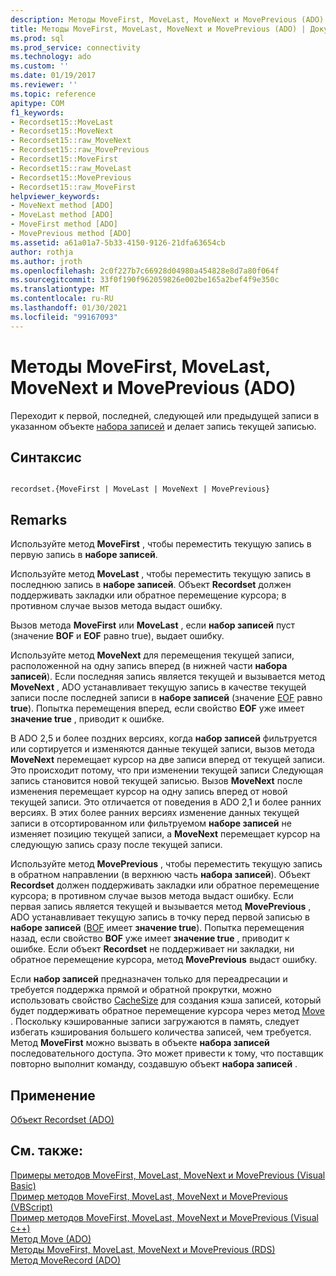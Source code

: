 ```yaml
---
description: Методы MoveFirst, MoveLast, MoveNext и MovePrevious (ADO)
title: Методы MoveFirst, MoveLast, MoveNext и MovePrevious (ADO) | Документация Майкрософт
ms.prod: sql
ms.prod_service: connectivity
ms.technology: ado
ms.custom: ''
ms.date: 01/19/2017
ms.reviewer: ''
ms.topic: reference
apitype: COM
f1_keywords:
- Recordset15::MoveLast
- Recordset15::MoveNext
- Recordset15::raw_MoveNext
- Recordset15::raw_MovePrevious
- Recordset15::MoveFirst
- Recordset15::raw_MoveLast
- Recordset15::MovePrevious
- Recordset15::raw_MoveFirst
helpviewer_keywords:
- MoveNext method [ADO]
- MoveLast method [ADO]
- MoveFirst method [ADO]
- MovePrevious method [ADO]
ms.assetid: a61a01a7-5b33-4150-9126-21dfa63654cb
author: rothja
ms.author: jroth
ms.openlocfilehash: 2c0f227b7c66928d04980a454828e8d7a80f064f
ms.sourcegitcommit: 33f0f190f962059826e002be165a2bef4f9e350c
ms.translationtype: MT
ms.contentlocale: ru-RU
ms.lasthandoff: 01/30/2021
ms.locfileid: "99167093"
---
```

# <a name="movefirst-movelast-movenext-and-moveprevious-methods-ado"></a>Методы MoveFirst, MoveLast, MoveNext и MovePrevious (ADO)
Переходит к первой, последней, следующей или предыдущей записи в указанном объекте [набора записей](./recordset-object-ado.md) и делает запись текущей записью.  
  
## <a name="syntax"></a>Синтаксис  
  
```  
  
recordset.{MoveFirst | MoveLast | MoveNext | MovePrevious}  
```  
  
## <a name="remarks"></a>Remarks  
 Используйте метод **MoveFirst** , чтобы переместить текущую запись в первую запись в **наборе записей**.  
  
 Используйте метод **MoveLast** , чтобы переместить текущую запись в последнюю запись в **наборе записей**. Объект **Recordset** должен поддерживать закладки или обратное перемещение курсора; в противном случае вызов метода выдаст ошибку.  
  
 Вызов метода **MoveFirst** или **MoveLast** , если **набор записей** пуст (значение **BOF** и **EOF** равно true), выдает ошибку.  
  
 Используйте метод **MoveNext** для перемещения текущей записи, расположенной на одну запись вперед (в нижней части **набора записей**). Если последняя запись является текущей и вызывается метод **MoveNext** , ADO устанавливает текущую запись в качестве текущей записи после последней записи в **наборе записей** (значение [EOF](./bof-eof-properties-ado.md) равно **true**). Попытка перемещения вперед, если свойство **EOF** уже имеет **значение true** , приводит к ошибке.  
  
 В ADO 2,5 и более поздних версиях, когда **набор записей** фильтруется или сортируется и изменяются данные текущей записи, вызов метода **MoveNext** перемещает курсор на две записи вперед от текущей записи. Это происходит потому, что при изменении текущей записи Следующая запись становится новой текущей записью. Вызов **MoveNext** после изменения перемещает курсор на одну запись вперед от новой текущей записи. Это отличается от поведения в ADO 2,1 и более ранних версиях. В этих более ранних версиях изменение данных текущей записи в отсортированном или фильтруемом **наборе записей** не изменяет позицию текущей записи, а **MoveNext** перемещает курсор на следующую запись сразу после текущей записи.  
  
 Используйте метод **MovePrevious** , чтобы переместить текущую запись в обратном направлении (в верхнюю часть **набора записей**). Объект **Recordset** должен поддерживать закладки или обратное перемещение курсора; в противном случае вызов метода выдаст ошибку. Если первая запись является текущей и вызывается метод **MovePrevious** , ADO устанавливает текущую запись в точку перед первой записью в **наборе записей** ([BOF](./bof-eof-properties-ado.md) имеет **значение true**). Попытка перемещения назад, если свойство **BOF** уже имеет **значение true** , приводит к ошибке. Если объект **Recordset** не поддерживает ни закладки, ни обратное перемещение курсора, метод **MovePrevious** выдаст ошибку.  
  
 Если **набор записей** предназначен только для переадресации и требуется поддержка прямой и обратной прокрутки, можно использовать свойство [CacheSize](./cachesize-property-ado.md) для создания кэша записей, который будет поддерживать обратное перемещение курсора через метод [Move](./move-method-ado.md) . Поскольку кэшированные записи загружаются в память, следует избегать кэширования большего количества записей, чем требуется. Метод **MoveFirst** можно вызвать в объекте **набора записей** последовательного доступа. Это может привести к тому, что поставщик повторно выполнит команду, создавшую объект **набора записей** .  
  
## <a name="applies-to"></a>Применение  
 [Объект Recordset (ADO)](./recordset-object-ado.md)  
  
## <a name="see-also"></a>См. также:  
 [Примеры методов MoveFirst, MoveLast, MoveNext и MovePrevious (Visual Basic)](./movefirst-movelast-movenext-and-moveprevious-methods-example-vb.md)   
 [Пример методов MoveFirst, MoveLast, MoveNext и MovePrevious (VBScript)](./movefirst-movelast-movenext-and-moveprevious-methods-example-vbscript.md)   
 [Пример методов MoveFirst, MoveLast, MoveNext и MovePrevious (Visual c++)](./movefirst-movelast-movenext-and-moveprevious-methods-example-vc.md)   
 [Метод Move (ADO)](./move-method-ado.md)   
 [Методы MoveFirst, MoveLast, MoveNext и MovePrevious (RDS)](../rds-api/movefirst-movelast-movenext-and-moveprevious-methods-rds.md)   
 [Метод MoveRecord (ADO)](./moverecord-method-ado.md)